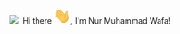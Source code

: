 <img src="https://media.giphy.com/media/iY8CRBdQXODJSCERIr/giphy.gif" width="30px">&nbsp;
Hi there <img src="https://raw.githubusercontent.com/ABSphreak/ABSphreak/master/gifs/Hi.gif" width="30px">, I'm Nur Muhammad Wafa!

